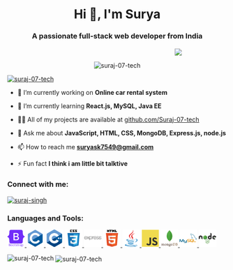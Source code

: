 <h1 align="center">Hi 👋, I'm Surya</h1>
<h3 align="center">A passionate full-stack web developer from India</h3>
 <img src="https://media3.giphy.com/media/v1.Y2lkPTc5MGI3NjExcTE5MWFsaTA0YmVkbTVqeGpxdGE3ZDF0ampxZG80Y3VwdG90MTFjOCZlcD12MV9pbnRlcm5hbF9naWZfYnlfaWQmY3Q9Zw/qgQUggAC3Pfv687qPC/giphy.webp"  style="position:relative;left:40vw;" align="center">


<p align="center"> <img src="https://komarev.com/ghpvc/?username=suraj-07-tech&label=Profile%20views&color=0e75b6&style=flat" alt="suraj-07-tech" /> </p>

<p align="left"> <a href="https://github.com/ryo-ma/github-profile-trophy"><img src="https://github-profile-trophy.vercel.app/?username=suraj-07-tech" alt="suraj-07-tech" /></a> </p>

- 🔭 I’m currently working on **Online car rental system**

- 🌱 I’m currently learning **React.js, MySQL, Java EE**

- 👨‍💻 All of my projects are available at [github.com/Suraj-07-tech](github.com/Suraj-07-tech)

- 💬 Ask me about **JavaScript, HTML, CSS, MongoDB, Express.js, node.js**

- 📫 How to reach me **suryask7549@gmail.com**

- ⚡ Fun fact **I think i am little bit talktive**

<h3 align="left">Connect with me:</h3>
<p align="left">
<a href="https://linkedin.com/in/suraj-singh" target="blank"><img align="center" src="https://raw.githubusercontent.com/rahuldkjain/github-profile-readme-generator/master/src/images/icons/Social/linked-in-alt.svg" alt="suraj-singh" height="30" width="40" /></a>
</p>

<h3 align="left">Languages and Tools:</h3>
<p align="left"> <a href="https://getbootstrap.com" target="_blank" rel="noreferrer"> <img src="https://raw.githubusercontent.com/devicons/devicon/master/icons/bootstrap/bootstrap-plain-wordmark.svg" alt="bootstrap" width="40" height="40"/> </a> <a href="https://www.cprogramming.com/" target="_blank" rel="noreferrer"> <img src="https://raw.githubusercontent.com/devicons/devicon/master/icons/c/c-original.svg" alt="c" width="40" height="40"/> </a> <a href="https://www.w3schools.com/cpp/" target="_blank" rel="noreferrer"> <img src="https://raw.githubusercontent.com/devicons/devicon/master/icons/cplusplus/cplusplus-original.svg" alt="cplusplus" width="40" height="40"/> </a> <a href="https://www.w3schools.com/css/" target="_blank" rel="noreferrer"> <img src="https://raw.githubusercontent.com/devicons/devicon/master/icons/css3/css3-original-wordmark.svg" alt="css3" width="40" height="40"/> </a> <a href="https://expressjs.com" target="_blank" rel="noreferrer"> <img src="https://raw.githubusercontent.com/devicons/devicon/master/icons/express/express-original-wordmark.svg" alt="express" width="40" height="40"/> </a> <a href="https://www.w3.org/html/" target="_blank" rel="noreferrer"> <img src="https://raw.githubusercontent.com/devicons/devicon/master/icons/html5/html5-original-wordmark.svg" alt="html5" width="40" height="40"/> </a> <a href="https://www.java.com" target="_blank" rel="noreferrer"> <img src="https://raw.githubusercontent.com/devicons/devicon/master/icons/java/java-original.svg" alt="java" width="40" height="40"/> </a> <a href="https://developer.mozilla.org/en-US/docs/Web/JavaScript" target="_blank" rel="noreferrer"> <img src="https://raw.githubusercontent.com/devicons/devicon/master/icons/javascript/javascript-original.svg" alt="javascript" width="40" height="40"/> </a> <a href="https://www.mongodb.com/" target="_blank" rel="noreferrer"> <img src="https://raw.githubusercontent.com/devicons/devicon/master/icons/mongodb/mongodb-original-wordmark.svg" alt="mongodb" width="40" height="40"/> </a> <a href="https://www.mysql.com/" target="_blank" rel="noreferrer"> <img src="https://raw.githubusercontent.com/devicons/devicon/master/icons/mysql/mysql-original-wordmark.svg" alt="mysql" width="40" height="40"/> </a> <a href="https://nodejs.org" target="_blank" rel="noreferrer"> <img src="https://raw.githubusercontent.com/devicons/devicon/master/icons/nodejs/nodejs-original-wordmark.svg" alt="nodejs" width="40" height="40"/> </a> </p>

<p><img align="left" src="https://github-readme-stats.vercel.app/api/top-langs?username=suraj-07-tech&show_icons=true&locale=en&layout=compact" alt="suraj-07-tech" /></p>

<p>&nbsp;<img align="center" src="https://github-readme-stats.vercel.app/api?username=suraj-07-tech&show_icons=true&locale=en" alt="suraj-07-tech" /></p>
